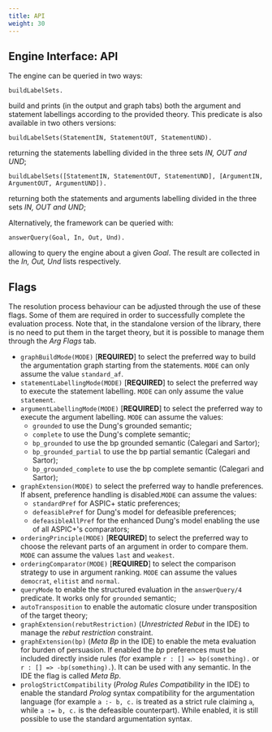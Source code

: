 ```yaml
---
title: API
weight: 30 
---
```


## Engine Interface: API

The engine can be queried in two ways:

    buildLabelSets.

build and prints (in the output and graph tabs) both the argument and statement labellings according to the provided theory.
This predicate is also available in two others versions:

    buildLabelSets(StatementIN, StatementOUT, StatementUND).

returning the statements labelling divided in the three sets _IN, OUT and UND_;

    buildLabelSets([StatementIN, StatementOUT, StatementUND], [ArgumentIN, ArgumentOUT, ArgumentUND]).

returning both the statements and arguments labelling divided in the three sets _IN, OUT and UND_;

Alternatively, the framework can be queried with:

    answerQuery(Goal, In, Out, Und).

allowing to query the engine about a given _Goal_. The result are collected in the _In, Out, Und_ lists respectively.

## Flags

The resolution process behaviour can be adjusted through the use of these flags. Some of them are required in order to successfully complete the evaluation process. 
Note that, in the standalone version of the library, there is no need to put them in the target theory, but it is possible to manage them through the _Arg Flags_ tab.
    
- `graphBuildMode(MODE)` [__REQUIRED__] to select the preferred way to build the argumentation graph starting from the statements. `MODE` can only assume the value `standard_af`.
- `statementLabellingMode(MODE)` [__REQUIRED__] to select the preferred way to execute the statement labelling. `MODE` can only assume the value `statement`.
- `argumentLabellingMode(MODE)` [__REQUIRED__] to select the preferred way to execute the argument labelling. `MODE` can assume the values:
  - `grounded` to use the Dung's grounded semantic; 
  - `complete` to use the Dung's complete semantic;
  - `bp_grounded` to use the bp grounded semantic (Calegari and Sartor);
  - `bp_grounded_partial` to use the bp partial semantic (Calegari and Sartor); 
  - `bp_grounded_complete` to use the bp complete semantic (Calegari and Sartor);
- `graphExtension(MODE)` to select the preferred way to handle preferences. If absent, preference handling is disabled.`MODE` can assume the values: 
  - `standardPref` for ASPIC+ static preferences;
  - `defeasiblePref` for Dung's model for defeasible preferences;
  - `defeasibleAllPref` for the enhanced Dung's model enabling the use of all ASPIC+'s comparators;
- `orderingPrinciple(MODE)` [__REQUIRED__] to select the preferred way to choose the relevant parts of an argument in order to compare them. `MODE` can assume the values `last` and `weakest`.
- `orderingComparator(MODE)` [__REQUIRED__] to select the comparison strategy to use in argument ranking. `MODE` can assume the values `democrat`, `elitist` and `normal`.
- `queryMode` to enable the structured evaluation in the `answerQuery/4` predicate. It works only for `grounded` semantic;
- `autoTransposition` to enable the automatic closure under transposition of the target theory;
- `graphExtension(rebutRestriction)` (_Unrestricted Rebut_ in the IDE) to manage the _rebut restriction_ constraint.
- `graphExtension(bp)` (_Meta Bp_ in the IDE) to enable the meta evaluation for burden of persuasion. If enabled the _bp_ preferences must be included directly inside rules (for example `r : [] => bp(something).` or `r : [] => -bp(something).`). It can be used with any semantic. In the IDE the flag is called _Meta Bp_.
- `prologStrictCompatibility` (_Prolog Rules Compatibility_ in the IDE) to enable the standard _Prolog_ syntax compatibility for the argumentation language (for example `a :- b, c.` is treated as a strict rule claiming `a`, while `a := b, c.` is the defeasible counterpart). While enabled, it is still possible to use the standard argumentation syntax. 